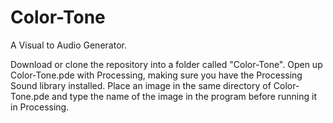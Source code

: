 # Color-Tone
A Visual to Audio Generator.

Download or clone the repository into a folder called "Color-Tone". Open up Color-Tone.pde with Processing, making sure you have the Processing Sound library installed. Place an image in the same directory of Color-Tone.pde and type the name of the image in the program before running it in Processing.
